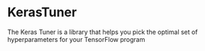 # KerasTuner
The Keras Tuner is a library that helps you pick the optimal set of hyperparameters for your TensorFlow program

